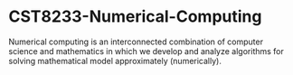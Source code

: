 # CST8233-Numerical-Computing
Numerical computing is an interconnected combination of computer science and mathematics in which we develop and analyze algorithms for solving mathematical model approximately (numerically).
